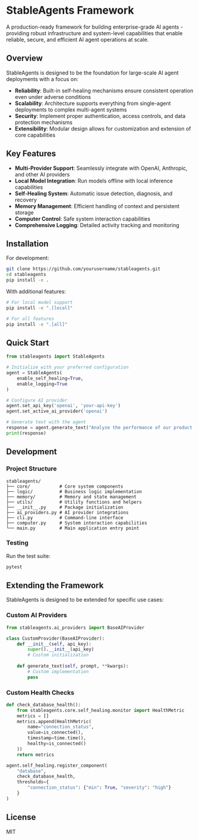 # StableAgents Framework

A production-ready framework for building enterprise-grade AI agents - providing robust infrastructure and system-level capabilities that enable reliable, secure, and efficient AI agent operations at scale.

## Overview

StableAgents is designed to be the foundation for large-scale AI agent deployments with a focus on:

- **Reliability**: Built-in self-healing mechanisms ensure consistent operation even under adverse conditions
- **Scalability**: Architecture supports everything from single-agent deployments to complex multi-agent systems
- **Security**: Implement proper authentication, access controls, and data protection mechanisms
- **Extensibility**: Modular design allows for customization and extension of core capabilities

## Key Features

- **Multi-Provider Support**: Seamlessly integrate with OpenAI, Anthropic, and other AI providers
- **Local Model Integration**: Run models offline with local inference capabilities
- **Self-Healing System**: Automatic issue detection, diagnosis, and recovery
- **Memory Management**: Efficient handling of context and persistent storage
- **Computer Control**: Safe system interaction capabilities
- **Comprehensive Logging**: Detailed activity tracking and monitoring

## Installation

For development:

```bash
git clone https://github.com/yourusername/stableagents.git
cd stableagents
pip install -e .
```

With additional features:

```bash
# For local model support
pip install -e ".[local]"

# For all features
pip install -e ".[all]"
```

## Quick Start

```python
from stableagents import StableAgents

# Initialize with your preferred configuration
agent = StableAgents(
    enable_self_healing=True,
    enable_logging=True
)

# Configure AI provider
agent.set_api_key('openai', 'your-api-key')
agent.set_active_ai_provider('openai')

# Generate text with the agent
response = agent.generate_text("Analyze the performance of our product in Q1")
print(response)
```

## Development

### Project Structure

```
stableagents/
├── core/           # Core system components
├── logic/          # Business logic implementation
├── memory/         # Memory and state management
├── utils/          # Utility functions and helpers
├── __init__.py     # Package initialization
├── ai_providers.py # AI provider integrations
├── cli.py          # Command-line interface
├── computer.py     # System interaction capabilities
└── main.py         # Main application entry point
```

### Testing

Run the test suite:

```bash
pytest
```

## Extending the Framework

StableAgents is designed to be extended for specific use cases:

### Custom AI Providers

```python
from stableagents.ai_providers import BaseAIProvider

class CustomProvider(BaseAIProvider):
    def __init__(self, api_key):
        super().__init__(api_key)
        # Custom initialization
        
    def generate_text(self, prompt, **kwargs):
        # Custom implementation
        pass
```

### Custom Health Checks

```python
def check_database_health():
    from stableagents.core.self_healing.monitor import HealthMetric
    metrics = []
    metrics.append(HealthMetric(
        name="connection_status",
        value=is_connected(),
        timestamp=time.time(),
        healthy=is_connected()
    ))
    return metrics

agent.self_healing.register_component(
    "database",
    check_database_health,
    thresholds={
        "connection_status": {"min": True, "severity": "high"}
    }
)
```

## License

MIT